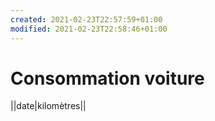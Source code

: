 ```yaml
---
created: 2021-02-23T22:57:59+01:00
modified: 2021-02-23T22:58:46+01:00
---
```


# Consommation voiture

||date|kilomètres||
